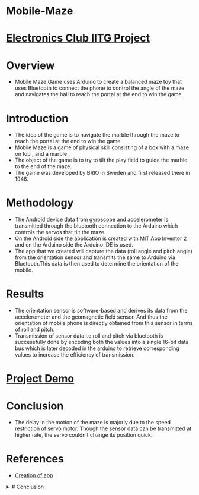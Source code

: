 # Mobile-Maze

# [Electronics Club IITG Project](https://www.iitg.ac.in/stud/gymkhana/technical/home/ElectronicsHome.html)

# Overview 
- Mobile Maze Game uses Arduino to create a balanced maze toy that uses Bluetooth to connect the phone to control the angle of the maze and navigates the ball to reach the portal at the end to win the game.

# Introduction 
- The idea of the game is to navigate the marble through the maze to reach the portal at the end to win the game. 
- Mobile Maze is a game of physical skill consisting of a box with a maze on top , and a marble . 
- The object of the game is to try to tilt the play field to guide the marble to the end of the maze. 
- The game was developed by BRIO in Sweden and first released there in 1946.

# Methodology
- The Android device data from gyroscope and accelerometer  is transmitted  through the bluetooth connection to the Arduino which controls the servos that tilt the maze. 
- On the Android side the application is created with MIT App Inventor 2 and on the Arduino side the Arduino IDE is used. 
- The app that we created will capture the data (roll angle and pitch angle) from the orientation sensor and transmits the same to Arduino via Bluetooth.This data is then used to determine the orientation of the mobile.

# Results
- The orientation sensor is software-based and derives its data from the accelerometer and the geomagnetic field sensor. And thus the orientation of mobile phone is directly obtained from this sensor in terms of roll and pitch.
- Transmission of sensor data i.e roll and pitch via bluetooth is successfully done by encoding both the values into a single 16-bit data bus which is later decoded in the arduino to retrieve corresponding values to increase the efficiency of transmission.

# [Project Demo](https://youtu.be/2mKjhqgsOCc)

# Conclusion 
- The delay in the motion of the maze is majorly due to the speed restriction of servo motor. Though the sensor data can be transmitted at higher rate, the servo couldn’t change its position quick.

# References
- [Creation of app](https://www.youtube.com/watch?v=pR2rTRDZ_-Y)  



<details><summary>
# Conclusion 
</summary>
- The delay in the motion of the maze is majorly due to the speed restriction of servo motor. Though the sensor data can be transmitted at higher rate, the servo couldn’t change its position quick.
</details>

  



